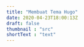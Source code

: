 ```yaml
---
title: "Membuat Tema Hugo"
date: 2020-04-23T18:00:13Z
draft: false
thumbnail : "src"
shortText : "text"
---
```


